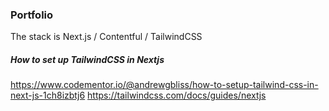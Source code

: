 ### Portfolio

The stack is Next.js / Contentful / TailwindCSS

##### How to set up TailwindCSS in Nextjs
https://www.codementor.io/@andrewgbliss/how-to-setup-tailwind-css-in-next-js-1ch8izbtj6
https://tailwindcss.com/docs/guides/nextjs
